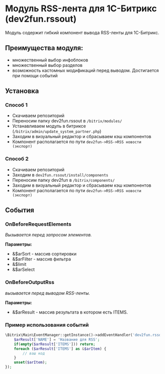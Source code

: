 # Модуль RSS-лента для 1C-Битрикс (dev2fun.rssout)
Модуль содержит гибкий компонент вывода RSS-ленты для 1C-Битрикс.


## Преимущества модуля:
* множественный выбор инфоблоков
* множественный выбор разделов
* возможность кастомных модификаций перед выводом. Достигается при помощи событий

## Установка

### Способ 1

* Скачиваем репозиторий
* Переносим папку dev2fun.rssout в ```/bitrix/modules/```
* Устанавливаем модуль в битриксе (```/bitrix/admin/update_system_partner.php```)
* Заходим в визуальный редактор и сбрасываем кэш компонентов
* Компонент располагается по пути ```dev2fun->RSS->RSS новости (экспорт)```

### Способ 2

* Скачиваем репозиторий
* Заходим в ```dev2fun.rssout/install/components```
* Переносим папку dev2fun в ```/bitrix/components/```
* Заходим в визуальный редактор и сбрасываем кэш компонентов
* Компонент располагается по пути ```dev2fun->RSS->RSS новости (экспорт)```

## События

### OnBeforeRequestElements

_Вызывается перед запросом элементов._

**Параметры:**
* &$arSort - массив сортировки
* &$arFilter - массив фильтра
* &$limit
* &$arSelect


### OnBeforeOutputRss

_вызывается перед выводом RSS-ленты._

**Параметры:**
* &$arResult - массив результата в котором есть ITEMS.

### Пример использования событий

```php
\Bitrix\Main\EventManager::getInstance()->addEventHandler('dev2fun.rssout','OnBeforeOutputRss',function(&$arResult){
	$arResult['NAME'] = 'Название для RSS';
	if(empty($arResult['ITEMS'])) return;
	foreach ($arResult['ITEMS'] as &$arItem) {
		// ваш код
	}
	unset($arItem);
});
```

